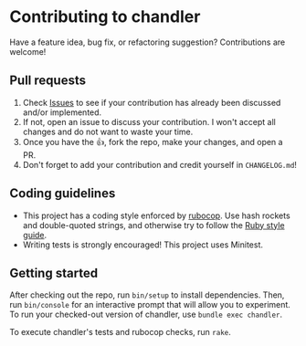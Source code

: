 # Contributing to chandler

Have a feature idea, bug fix, or refactoring suggestion? Contributions are welcome!

## Pull requests

1. Check [Issues][] to see if your contribution has already been discussed and/or implemented.
2. If not, open an issue to discuss your contribution. I won't accept all changes and do not want to waste your time.
3. Once you have the :thumbsup:, fork the repo, make your changes, and open a PR.
4. Don't forget to add your contribution and credit yourself in `CHANGELOG.md`!

## Coding guidelines

* This project has a coding style enforced by [rubocop][]. Use hash rockets and double-quoted strings, and otherwise try to follow the [Ruby style guide][style].
* Writing tests is strongly encouraged! This project uses Minitest.

## Getting started

After checking out the repo, run `bin/setup` to install dependencies. Then, run `bin/console` for an interactive prompt that will allow you to experiment. To run your checked-out version of chandler, use `bundle exec chandler`.

To execute chandler's tests and rubocop checks, run `rake`.


[Issues]: https://github.com/mattbrictson/chandler/issues
[rubocop]: https://github.com/bbatsov/rubocop
[style]: https://github.com/bbatsov/ruby-style-guide
